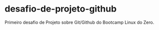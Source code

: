 # desafio-de-projeto-github
Primeiro desafio de Projeto sobre Git/Github do Bootcamp Linux do Zero.
